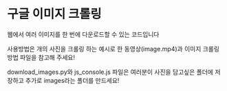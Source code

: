 # 구글 이미지 크롤링
웹에서 여러 이미지를 한 번에 다운로드할 수 있는 코드입니다

사용방법은 개의 사진을 크롤링 하는 예시로 한 동영상(image.mp4)과 이미지 크롤링 방법 파일을 참고해 주세요!

download_images.py와 js_console.js 파일은 여러분이 사진을 담고싶은 폴더에 저장하고 추가로 images라는 폴더를 만드세요!
